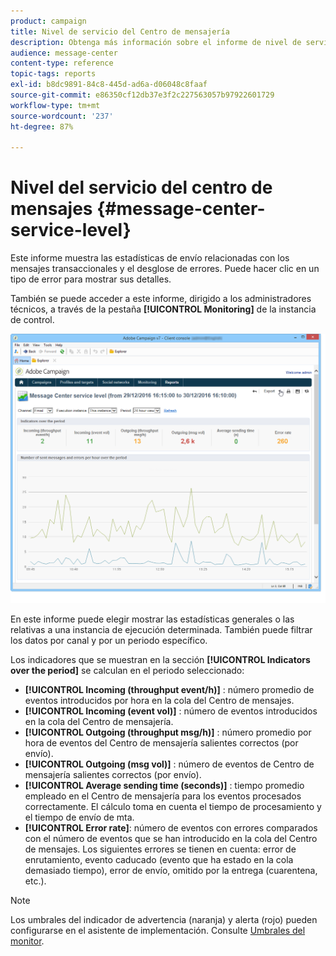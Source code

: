 ```yaml
---
product: campaign
title: Nivel de servicio del Centro de mensajería
description: Obtenga más información sobre el informe de nivel de servicio del Centro de mensajes .
audience: message-center
content-type: reference
topic-tags: reports
exl-id: b8dc9891-84c8-445d-ad6a-d06048c8faaf
source-git-commit: e86350cf12db37e3f2c227563057b97922601729
workflow-type: tm+mt
source-wordcount: '237'
ht-degree: 87%

---
```


# Nivel del servicio del centro de mensajes {#message-center-service-level}

Este informe muestra las estadísticas de envío relacionadas con los mensajes transaccionales y el desglose de errores. Puede hacer clic en un tipo de error para mostrar sus detalles.

También se puede acceder a este informe, dirigido a los administradores técnicos, a través de la pestaña **[!UICONTROL Monitoring]** de la instancia de control.

![](assets/mc_reports_1.png)

En este informe puede elegir mostrar las estadísticas generales o las relativas a una instancia de ejecución determinada. También puede filtrar los datos por canal y por un periodo específico.

Los indicadores que se muestran en la sección **[!UICONTROL Indicators over the period]** se calculan en el periodo seleccionado:

* **[!UICONTROL Incoming (throughput event/h)]** : número promedio de eventos introducidos por hora en la cola del Centro de mensajes.
* **[!UICONTROL Incoming (event vol)]** : número de eventos introducidos en la cola del Centro de mensajería.
* **[!UICONTROL Outgoing (throughput msg/h)]** : número promedio por hora de eventos del Centro de mensajería salientes correctos (por envío).
* **[!UICONTROL Outgoing (msg vol)]** : número de eventos de Centro de mensajería salientes correctos (por envío).
* **[!UICONTROL Average sending time (seconds)]** : tiempo promedio empleado en el Centro de mensajería para los eventos procesados correctamente. El cálculo toma en cuenta el tiempo de procesamiento y el tiempo de envío de mta.
* **[!UICONTROL Error rate]**: número de eventos con errores comparados con el número de eventos que se han introducido en la cola del Centro de mensajes. Los siguientes errores se tienen en cuenta: error de enrutamiento, evento caducado (evento que ha estado en la cola demasiado tiempo), error de envío, omitido por la entrega (cuarentena, etc.).

>[!NOTE]
>
>Los umbrales del indicador de advertencia (naranja) y alerta (rojo) pueden configurarse en el asistente de implementación. Consulte [Umbrales del monitor](../../message-center/using/additional-configurations.md#monitoring-thresholds).
